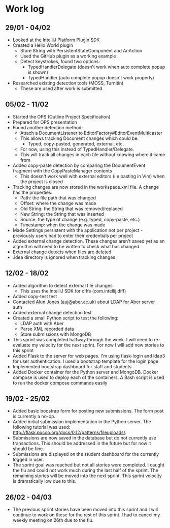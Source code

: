 # Work log

## 29/01 - 04/02

- Looked at the IntelliJ Platform Plugin SDK
- Created a Hello World plugin
  - Store String with PersistentStateComponent and AnAction
  - Used the GitHub plugin as a working example
  - Detect keystrokes, found two options:
    - TypedHandlerDelegate (doesn't work when auto complete popup is shown)
    - TypedHandler (auto complete popup doesn't work properly)
- Researched existing detection tools (MOSS, Turnitin)
  - These are used after work is submitted

## 05/02 - 11/02

- Started the OPS (Outline Project Specification)
- Prepared for OPS presentation
- Found another detection method:
  - Attach a DocumentListener to EditorFactory#EditorEventMulticaster
  - This allows tracking Document changes which could be:
    - Typed, copy-pasted, generated, external, etc.
  - For now, using this instead of TypedHandler/Delegate.
  - This will track all changes in each file without knowing where it came from
- Added copy-paste detection by comparing the DocumentEvent fragment
with the CopyPasteManager contents
  - This doesn't work well with external editors (i.e pasting in Vim) when the
  project is closed
- Tracking changes are now stored in the workspace.xml file. A change has the
properties:
  - Path: the file path that was changed
  - Offset: where the change was made
  - Old String: the String that was removed/replaced
  - New String: the String that was inserted
  - Source: the type of change (e.g. typed, copy-paste, etc.)
  - Timestamp: when the change was made
- Made Settings persistent with the application not per project - previously
users had to enter their credentials per project
- Added external change detection. These changes aren't saved yet as an
algorithm will need to be written to check what has changed.
- External change detects when files are deleted
- .idea directory is ignored when tracking changes

## 12/02 - 18/02

- Added algorithm to detect external file changes
  - This uses the IntelliJ SDK for diffs (com.intellij.diff)
- Added copy-test test
- Contacted Alun Jones (auj@aber.ac.uk) about LDAP for Aber server auth
- Added external change detection test
- Created a small Python script to test the following:
  - LDAP auth with Aber
  - Parse XML recorded data
  - Store submissions with MongoDB
- This sprint was completed halfway through the week. I will need to
re-evaluate my velocity for the next sprint. For now I will add new stories
to this sprint
- Added Flask to the server for web pages. I'm using flask-login and ldap3
for user authentication. I used a bootstrap template for the login page
- Implemented bootstrap dashboard for staff and students
- Added Docker container for the Python server and MongoDB. Docker compose is
used to deploy each of the containers. A Bash script is used to run the docker
compose commands easily

## 19/02 - 25/02

- Added basic boostrap form for posting new submissions. The form post is
currently a no-op.
- Added initial submission implementation in the Python server. The following
tutorial was used: http://flask.pocoo.org/docs/0.12/patterns/fileuploads/.
- Submissions are now saved in the database but do not currently use
transactions. This should be addressed in the future but for now it should be
fine.
- Submissions are displayed on the student dashboard for the currently logged
in user.
- The sprint goal was reached but not all stories were completed. I caught the
flu and could not work much during the last half of the sprint. The remaining
stories will be moved into the next sprint. This sprint velocity is dramatically
low due to this.

## 26/02 - 04/03

- The previous sprint stories have been moved into this sprint and I will
continue to work on these for the rest of this sprint. I had to cancel my weekly
meeting on 26th due to the flu.
